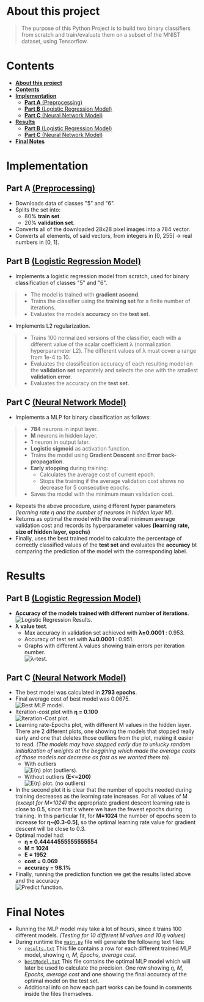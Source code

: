 
# **About this project**

>The purpose of this Python Project is to build two binary classifiers from scratch and train/evaluate them on a subset of the MNIST dataset, using Tensorflow.

# **Contents**
- [**About this project**](#about-this-project)
- [**Contents**](#contents)
- [**Implementation**](#implementation)
  - [**Part A** (Preprocessing)](#part-a-preprocessing)
  - [**Part B** (Logistic Regression Model)](#part-b-logistic-regression-model)
  - [**Part C** (Neural Network Model)](#part-c-neural-network-model)
- [**Results**](#results)
  - [**Part B** (Logistic Regression Model)](#part-b-logistic-regression-model-1)
  - [**Part C** (Neural Network Model)](#part-c-neural-network-model-1)
- [**Final Notes**](#final-notes)

# **Implementation**

## **Part A** [(Preprocessing)](src/load_dataset.py)

* Downloads data of classes "5" and "6".
* Splits the set into:
  * 80% **train set**.
  * 20% **validation set**.
* Converts all of the downloaded 28x28 pixel images into a 784 vector.
* Converts all elements, of said vectors, from integers in [0, 255] -> real numbers in [0, 1].

## **Part B** [(Logistic Regression Model)](src/logistic_regression.py)

* Implements a logistic regression model from scratch, used for binary classification of classes "5" and "6".
>  * The model is trained with **gradient ascend**.
>  * Trains the classifier using the **training set** for a finite number of iterations.
>  * Evaluates the models **accuracy** on the **test set**.
* Implements L2 regularization.
>  * Trains 100 normalized versions of the classifier, each with a different value of the scalar coefficient λ (normalization hyperparameter L2). The different values ​​of λ must cover a range from 1e-4 to 10.
>  * Evaluates the classification accuracy of each resulting model on the **validation set** separately and selects the one with the smallest **validation error**.
>  * Evaluates the accuracy on the **test set**.

## **Part C** [(Neural Network Model)](src/slp.py)

* Implements a MLP for binary classification as follows:
>  *  **784** neurons in input layer.
>  *  **M** neurons in hidden layer.
>  *  **1** neuron in output later.
>  *  **Logistic sigmoid** as activation function.
>  *  Trains the model using **Gradient Descent** and **Error back-propagation**.
>  *  **Early stopping** during training:
>       *  Calculates the average cost of current epoch.
>       *  Stops the training if the average validation cost shows no decrease for 5 consecutive epochs.
>  *  Saves the model with the minimum mean validation cost.
* Repeats the above procedure, using different hyper parameters *(learning rate η and the number of neurons in hidden layer M)*.
* Returns as optimal the model with the overall minimum average validation cost and records its hyperparameter values **(learning rate, size of hidden layer, epochs)**
* Finally, uses the best trained model to calculate the percentage of correctly classified values of the **test set** and evaluates the **accuracy** bt comparing the prediction of the model with the corresponding label.

# **Results**

## **Part B** [(Logistic Regression Model)](src/logistic_regression.py)

* **Accuracy of the models trained with different number of iterations**. <br>![Logistic Regression Results.](results/Logistic-Regression-Results.png)
* **λ value test**.
  * Max accuracy in validation set achieved with **λ=0.0001** : 0.953.
  * Accuracy of test set with **λ=0.0001** : 0.951.
  * Graphs with different λ values showing train errors per iteration number. <br>![λ-test.](results/λ-values-tests.png)

## **Part C** [(Neural Network Model)](src/slp.py)

* The best model was calculated in **2793 epochs**.
* Final average cost of best model was 0.0675. <br>![Best MLP model.](results/best-mlp-model.png)
* Iteration-cost plot with **η = 0.100** <br>![Iteration-Cost plot.](results/iter-cost-plot.png)
* Learning rate-Epochs plot, with different M values in the hidden layer. There are 2 different plots, one showing the models that stopped really early and one that deletes those outliers from the plot, making it easier to read. *(The models may have stopped early due to unlucky random initialization of weights at the beggining which made the average costs of those models not decrease as fast as we wanted them to).*
  * With outliers <br>![E(η) plot (outliers).](results/E(n)-with-outliers.png)
  * Without outliers **(E<=200)** <br>![E(η) plot. (no outliers)](results/E(n)-without-outliers.png)
* In the second plot it is clear that the number of epochs needed during training decreases as the learning rate increases. For all values of M *(except for M=1024)* the appropriate gradient descent learning rate is close to 0.5, since that's where we have the fewest epochs during training. In this particular fit, for **M=1024** the number of epochs seem to increase for **η~(0.3-0.5]**, so the optimal learning rate value for gradient descent will be close to 0.3.
* Optimal model had:
    * **η = 0.44444555555555554**
    * **M = 1024**
    * **E = 1952**
    * **cost = 0.069**
    * **accuracy = 98.1%**
* Finally, running the prediction function we get the results listed above and the accuracy <br>![Predict function.](results/optimal-MLP-Results.png)

# **Final Notes**

* Running the MLP model may take a lot of hours, since it trains 100 different models. *(Testing for 10 different M values and 10 η values)* 
* During runtime the [`main.py`](src/main.py) file will generate the following text files:
  * [`results.txt`](src/results.txt) This file contains a row for each different trained MLP model, showing *η, M, Epochs, average cost*.
  * [`bestModel.txt`](src/bestModel.txt) This file contains the optimal MLP model which will later be used to calculate the precision. One row showing *η, M, Epochs, average cost* and one showing the final accuracy of the optimal model on the test set.
  * Additional info on how each part works can be found in comments inside the files themselves.